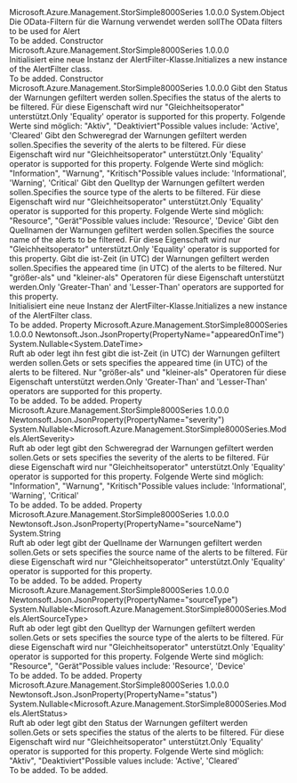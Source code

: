 <Type Name="AlertFilter" FullName="Microsoft.Azure.Management.StorSimple8000Series.Models.AlertFilter">
  <TypeSignature Language="C#" Value="public class AlertFilter" />
  <TypeSignature Language="ILAsm" Value=".class public auto ansi beforefieldinit AlertFilter extends System.Object" />
  <TypeSignature Language="DocId" Value="T:Microsoft.Azure.Management.StorSimple8000Series.Models.AlertFilter" />
  <TypeSignature Language="VB.NET" Value="Public Class AlertFilter" />
  <TypeSignature Language="F#" Value="type AlertFilter = class" />
  <AssemblyInfo>
    <AssemblyName>Microsoft.Azure.Management.StorSimple8000Series</AssemblyName>
    <AssemblyVersion>1.0.0.0</AssemblyVersion>
  </AssemblyInfo>
  <Base>
    <BaseTypeName>System.Object</BaseTypeName>
  </Base>
  <Interfaces />
  <Docs>
    <summary>
            <span data-ttu-id="799ef-101">Die OData-Filtern für die Warnung verwendet werden soll</span><span class="sxs-lookup"><span data-stu-id="799ef-101">The OData filters to be used for Alert</span></span>
            </summary>
    <remarks>To be added.</remarks>
  </Docs>
  <Members>
    <Member MemberName=".ctor">
      <MemberSignature Language="C#" Value="public AlertFilter ();" />
      <MemberSignature Language="ILAsm" Value=".method public hidebysig specialname rtspecialname instance void .ctor() cil managed" />
      <MemberSignature Language="DocId" Value="M:Microsoft.Azure.Management.StorSimple8000Series.Models.AlertFilter.#ctor" />
      <MemberSignature Language="VB.NET" Value="Public Sub New ()" />
      <MemberType>Constructor</MemberType>
      <AssemblyInfo>
        <AssemblyName>Microsoft.Azure.Management.StorSimple8000Series</AssemblyName>
        <AssemblyVersion>1.0.0.0</AssemblyVersion>
      </AssemblyInfo>
      <Parameters />
      <Docs>
        <summary>
            <span data-ttu-id="799ef-102">Initialisiert eine neue Instanz der AlertFilter-Klasse.</span><span class="sxs-lookup"><span data-stu-id="799ef-102">Initializes a new instance of the AlertFilter class.</span></span>
            </summary>
        <remarks>To be added.</remarks>
      </Docs>
    </Member>
    <Member MemberName=".ctor">
      <MemberSignature Language="C#" Value="public AlertFilter (Nullable&lt;Microsoft.Azure.Management.StorSimple8000Series.Models.AlertStatus&gt; status = null, Nullable&lt;Microsoft.Azure.Management.StorSimple8000Series.Models.AlertSeverity&gt; severity = null, Nullable&lt;Microsoft.Azure.Management.StorSimple8000Series.Models.AlertSourceType&gt; sourceType = null, string sourceName = null, Nullable&lt;DateTime&gt; appearedOnTime = null);" />
      <MemberSignature Language="ILAsm" Value=".method public hidebysig specialname rtspecialname instance void .ctor(valuetype System.Nullable`1&lt;valuetype Microsoft.Azure.Management.StorSimple8000Series.Models.AlertStatus&gt; status, valuetype System.Nullable`1&lt;valuetype Microsoft.Azure.Management.StorSimple8000Series.Models.AlertSeverity&gt; severity, valuetype System.Nullable`1&lt;valuetype Microsoft.Azure.Management.StorSimple8000Series.Models.AlertSourceType&gt; sourceType, string sourceName, valuetype System.Nullable`1&lt;valuetype System.DateTime&gt; appearedOnTime) cil managed" />
      <MemberSignature Language="DocId" Value="M:Microsoft.Azure.Management.StorSimple8000Series.Models.AlertFilter.#ctor(System.Nullable{Microsoft.Azure.Management.StorSimple8000Series.Models.AlertStatus},System.Nullable{Microsoft.Azure.Management.StorSimple8000Series.Models.AlertSeverity},System.Nullable{Microsoft.Azure.Management.StorSimple8000Series.Models.AlertSourceType},System.String,System.Nullable{System.DateTime})" />
      <MemberSignature Language="VB.NET" Value="Public Sub New (Optional status As Nullable(Of AlertStatus) = null, Optional severity As Nullable(Of AlertSeverity) = null, Optional sourceType As Nullable(Of AlertSourceType) = null, Optional sourceName As String = null, Optional appearedOnTime As Nullable(Of DateTime) = null)" />
      <MemberSignature Language="F#" Value="new Microsoft.Azure.Management.StorSimple8000Series.Models.AlertFilter : Nullable&lt;Microsoft.Azure.Management.StorSimple8000Series.Models.AlertStatus&gt; * Nullable&lt;Microsoft.Azure.Management.StorSimple8000Series.Models.AlertSeverity&gt; * Nullable&lt;Microsoft.Azure.Management.StorSimple8000Series.Models.AlertSourceType&gt; * string * Nullable&lt;DateTime&gt; -&gt; Microsoft.Azure.Management.StorSimple8000Series.Models.AlertFilter" Usage="new Microsoft.Azure.Management.StorSimple8000Series.Models.AlertFilter (status, severity, sourceType, sourceName, appearedOnTime)" />
      <MemberType>Constructor</MemberType>
      <AssemblyInfo>
        <AssemblyName>Microsoft.Azure.Management.StorSimple8000Series</AssemblyName>
        <AssemblyVersion>1.0.0.0</AssemblyVersion>
      </AssemblyInfo>
      <Parameters>
        <Parameter Name="status" Type="System.Nullable&lt;Microsoft.Azure.Management.StorSimple8000Series.Models.AlertStatus&gt;" />
        <Parameter Name="severity" Type="System.Nullable&lt;Microsoft.Azure.Management.StorSimple8000Series.Models.AlertSeverity&gt;" />
        <Parameter Name="sourceType" Type="System.Nullable&lt;Microsoft.Azure.Management.StorSimple8000Series.Models.AlertSourceType&gt;" />
        <Parameter Name="sourceName" Type="System.String" />
        <Parameter Name="appearedOnTime" Type="System.Nullable&lt;System.DateTime&gt;" />
      </Parameters>
      <Docs>
        <param name="status"><span data-ttu-id="799ef-103">Gibt den Status der Warnungen gefiltert werden sollen.</span><span class="sxs-lookup"><span data-stu-id="799ef-103">Specifies the status of the alerts to be filtered.</span></span> <span data-ttu-id="799ef-104">Für diese Eigenschaft wird nur "Gleichheitsoperator" unterstützt.</span><span class="sxs-lookup"><span data-stu-id="799ef-104">Only 'Equality' operator is supported for this property.</span></span>
            <span data-ttu-id="799ef-105">Folgende Werte sind möglich: "Aktiv", "Deaktiviert"</span><span class="sxs-lookup"><span data-stu-id="799ef-105">Possible values include: 'Active', 'Cleared'</span></span></param>
        <param name="severity"><span data-ttu-id="799ef-106">Gibt den Schweregrad der Warnungen gefiltert werden sollen.</span><span class="sxs-lookup"><span data-stu-id="799ef-106">Specifies the severity of the alerts to be filtered.</span></span> <span data-ttu-id="799ef-107">Für diese Eigenschaft wird nur "Gleichheitsoperator" unterstützt.</span><span class="sxs-lookup"><span data-stu-id="799ef-107">Only 'Equality' operator is supported for this property.</span></span>
            <span data-ttu-id="799ef-108">Folgende Werte sind möglich: "Information", "Warnung", "Kritisch"</span><span class="sxs-lookup"><span data-stu-id="799ef-108">Possible values include: 'Informational', 'Warning', 'Critical'</span></span></param>
        <param name="sourceType"><span data-ttu-id="799ef-109">Gibt den Quelltyp der Warnungen gefiltert werden sollen.</span><span class="sxs-lookup"><span data-stu-id="799ef-109">Specifies the source type of the alerts to be filtered.</span></span> <span data-ttu-id="799ef-110">Für diese Eigenschaft wird nur "Gleichheitsoperator" unterstützt.</span><span class="sxs-lookup"><span data-stu-id="799ef-110">Only 'Equality' operator is supported for this property.</span></span> <span data-ttu-id="799ef-111">Folgende Werte sind möglich: "Resource", "Gerät"</span><span class="sxs-lookup"><span data-stu-id="799ef-111">Possible values include: 'Resource', 'Device'</span></span></param>
        <param name="sourceName"><span data-ttu-id="799ef-112">Gibt den Quellnamen der Warnungen gefiltert werden sollen.</span><span class="sxs-lookup"><span data-stu-id="799ef-112">Specifies the source name of the alerts to be filtered.</span></span> <span data-ttu-id="799ef-113">Für diese Eigenschaft wird nur "Gleichheitsoperator" unterstützt.</span><span class="sxs-lookup"><span data-stu-id="799ef-113">Only 'Equality' operator is supported for this property.</span></span></param>
        <param name="appearedOnTime"><span data-ttu-id="799ef-114">Gibt die ist-Zeit (in UTC) der Warnungen gefiltert werden sollen.</span><span class="sxs-lookup"><span data-stu-id="799ef-114">Specifies the appeared time (in UTC) of the alerts to be filtered.</span></span> <span data-ttu-id="799ef-115">Nur "größer-als" und "kleiner-als" Operatoren für diese Eigenschaft unterstützt werden.</span><span class="sxs-lookup"><span data-stu-id="799ef-115">Only 'Greater-Than' and 'Lesser-Than' operators are supported for this property.</span></span></param>
        <summary>
            <span data-ttu-id="799ef-116">Initialisiert eine neue Instanz der AlertFilter-Klasse.</span><span class="sxs-lookup"><span data-stu-id="799ef-116">Initializes a new instance of the AlertFilter class.</span></span>
            </summary>
        <remarks>To be added.</remarks>
      </Docs>
    </Member>
    <Member MemberName="AppearedOnTime">
      <MemberSignature Language="C#" Value="public Nullable&lt;DateTime&gt; AppearedOnTime { get; set; }" />
      <MemberSignature Language="ILAsm" Value=".property instance valuetype System.Nullable`1&lt;valuetype System.DateTime&gt; AppearedOnTime" />
      <MemberSignature Language="DocId" Value="P:Microsoft.Azure.Management.StorSimple8000Series.Models.AlertFilter.AppearedOnTime" />
      <MemberSignature Language="VB.NET" Value="Public Property AppearedOnTime As Nullable(Of DateTime)" />
      <MemberSignature Language="F#" Value="member this.AppearedOnTime : Nullable&lt;DateTime&gt; with get, set" Usage="Microsoft.Azure.Management.StorSimple8000Series.Models.AlertFilter.AppearedOnTime" />
      <MemberType>Property</MemberType>
      <AssemblyInfo>
        <AssemblyName>Microsoft.Azure.Management.StorSimple8000Series</AssemblyName>
        <AssemblyVersion>1.0.0.0</AssemblyVersion>
      </AssemblyInfo>
      <Attributes>
        <Attribute>
          <AttributeName>Newtonsoft.Json.JsonProperty(PropertyName="appearedOnTime")</AttributeName>
        </Attribute>
      </Attributes>
      <ReturnValue>
        <ReturnType>System.Nullable&lt;System.DateTime&gt;</ReturnType>
      </ReturnValue>
      <Docs>
        <summary>
            <span data-ttu-id="799ef-117">Ruft ab oder legt ihn fest gibt die ist-Zeit (in UTC) der Warnungen gefiltert werden sollen.</span><span class="sxs-lookup"><span data-stu-id="799ef-117">Gets or sets specifies the appeared time (in UTC) of the alerts to be filtered.</span></span> <span data-ttu-id="799ef-118">Nur "größer-als" und "kleiner-als" Operatoren für diese Eigenschaft unterstützt werden.</span><span class="sxs-lookup"><span data-stu-id="799ef-118">Only 'Greater-Than' and 'Lesser-Than' operators are supported for this property.</span></span>
            </summary>
        <value>To be added.</value>
        <remarks>To be added.</remarks>
      </Docs>
    </Member>
    <Member MemberName="Severity">
      <MemberSignature Language="C#" Value="public Nullable&lt;Microsoft.Azure.Management.StorSimple8000Series.Models.AlertSeverity&gt; Severity { get; set; }" />
      <MemberSignature Language="ILAsm" Value=".property instance valuetype System.Nullable`1&lt;valuetype Microsoft.Azure.Management.StorSimple8000Series.Models.AlertSeverity&gt; Severity" />
      <MemberSignature Language="DocId" Value="P:Microsoft.Azure.Management.StorSimple8000Series.Models.AlertFilter.Severity" />
      <MemberSignature Language="VB.NET" Value="Public Property Severity As Nullable(Of AlertSeverity)" />
      <MemberSignature Language="F#" Value="member this.Severity : Nullable&lt;Microsoft.Azure.Management.StorSimple8000Series.Models.AlertSeverity&gt; with get, set" Usage="Microsoft.Azure.Management.StorSimple8000Series.Models.AlertFilter.Severity" />
      <MemberType>Property</MemberType>
      <AssemblyInfo>
        <AssemblyName>Microsoft.Azure.Management.StorSimple8000Series</AssemblyName>
        <AssemblyVersion>1.0.0.0</AssemblyVersion>
      </AssemblyInfo>
      <Attributes>
        <Attribute>
          <AttributeName>Newtonsoft.Json.JsonProperty(PropertyName="severity")</AttributeName>
        </Attribute>
      </Attributes>
      <ReturnValue>
        <ReturnType>System.Nullable&lt;Microsoft.Azure.Management.StorSimple8000Series.Models.AlertSeverity&gt;</ReturnType>
      </ReturnValue>
      <Docs>
        <summary>
            <span data-ttu-id="799ef-119">Ruft ab oder legt gibt den Schweregrad der Warnungen gefiltert werden sollen.</span><span class="sxs-lookup"><span data-stu-id="799ef-119">Gets or sets specifies the severity of the alerts to be filtered.</span></span>
            <span data-ttu-id="799ef-120">Für diese Eigenschaft wird nur "Gleichheitsoperator" unterstützt.</span><span class="sxs-lookup"><span data-stu-id="799ef-120">Only 'Equality' operator is supported for this property.</span></span> <span data-ttu-id="799ef-121">Folgende Werte sind möglich: "Information", "Warnung", "Kritisch"</span><span class="sxs-lookup"><span data-stu-id="799ef-121">Possible values include: 'Informational', 'Warning', 'Critical'</span></span>
            </summary>
        <value>To be added.</value>
        <remarks>To be added.</remarks>
      </Docs>
    </Member>
    <Member MemberName="SourceName">
      <MemberSignature Language="C#" Value="public string SourceName { get; set; }" />
      <MemberSignature Language="ILAsm" Value=".property instance string SourceName" />
      <MemberSignature Language="DocId" Value="P:Microsoft.Azure.Management.StorSimple8000Series.Models.AlertFilter.SourceName" />
      <MemberSignature Language="VB.NET" Value="Public Property SourceName As String" />
      <MemberSignature Language="F#" Value="member this.SourceName : string with get, set" Usage="Microsoft.Azure.Management.StorSimple8000Series.Models.AlertFilter.SourceName" />
      <MemberType>Property</MemberType>
      <AssemblyInfo>
        <AssemblyName>Microsoft.Azure.Management.StorSimple8000Series</AssemblyName>
        <AssemblyVersion>1.0.0.0</AssemblyVersion>
      </AssemblyInfo>
      <Attributes>
        <Attribute>
          <AttributeName>Newtonsoft.Json.JsonProperty(PropertyName="sourceName")</AttributeName>
        </Attribute>
      </Attributes>
      <ReturnValue>
        <ReturnType>System.String</ReturnType>
      </ReturnValue>
      <Docs>
        <summary>
            <span data-ttu-id="799ef-122">Ruft ab oder legt gibt der Quellname der Warnungen gefiltert werden sollen.</span><span class="sxs-lookup"><span data-stu-id="799ef-122">Gets or sets specifies the source name of the alerts to be filtered.</span></span> <span data-ttu-id="799ef-123">Für diese Eigenschaft wird nur "Gleichheitsoperator" unterstützt.</span><span class="sxs-lookup"><span data-stu-id="799ef-123">Only 'Equality' operator is supported for this property.</span></span>
            </summary>
        <value>To be added.</value>
        <remarks>To be added.</remarks>
      </Docs>
    </Member>
    <Member MemberName="SourceType">
      <MemberSignature Language="C#" Value="public Nullable&lt;Microsoft.Azure.Management.StorSimple8000Series.Models.AlertSourceType&gt; SourceType { get; set; }" />
      <MemberSignature Language="ILAsm" Value=".property instance valuetype System.Nullable`1&lt;valuetype Microsoft.Azure.Management.StorSimple8000Series.Models.AlertSourceType&gt; SourceType" />
      <MemberSignature Language="DocId" Value="P:Microsoft.Azure.Management.StorSimple8000Series.Models.AlertFilter.SourceType" />
      <MemberSignature Language="VB.NET" Value="Public Property SourceType As Nullable(Of AlertSourceType)" />
      <MemberSignature Language="F#" Value="member this.SourceType : Nullable&lt;Microsoft.Azure.Management.StorSimple8000Series.Models.AlertSourceType&gt; with get, set" Usage="Microsoft.Azure.Management.StorSimple8000Series.Models.AlertFilter.SourceType" />
      <MemberType>Property</MemberType>
      <AssemblyInfo>
        <AssemblyName>Microsoft.Azure.Management.StorSimple8000Series</AssemblyName>
        <AssemblyVersion>1.0.0.0</AssemblyVersion>
      </AssemblyInfo>
      <Attributes>
        <Attribute>
          <AttributeName>Newtonsoft.Json.JsonProperty(PropertyName="sourceType")</AttributeName>
        </Attribute>
      </Attributes>
      <ReturnValue>
        <ReturnType>System.Nullable&lt;Microsoft.Azure.Management.StorSimple8000Series.Models.AlertSourceType&gt;</ReturnType>
      </ReturnValue>
      <Docs>
        <summary>
            <span data-ttu-id="799ef-124">Ruft ab oder legt gibt den Quelltyp der Warnungen gefiltert werden sollen.</span><span class="sxs-lookup"><span data-stu-id="799ef-124">Gets or sets specifies the source type of the alerts to be filtered.</span></span> <span data-ttu-id="799ef-125">Für diese Eigenschaft wird nur "Gleichheitsoperator" unterstützt.</span><span class="sxs-lookup"><span data-stu-id="799ef-125">Only 'Equality' operator is supported for this property.</span></span>
            <span data-ttu-id="799ef-126">Folgende Werte sind möglich: "Resource", "Gerät"</span><span class="sxs-lookup"><span data-stu-id="799ef-126">Possible values include: 'Resource', 'Device'</span></span>
            </summary>
        <value>To be added.</value>
        <remarks>To be added.</remarks>
      </Docs>
    </Member>
    <Member MemberName="Status">
      <MemberSignature Language="C#" Value="public Nullable&lt;Microsoft.Azure.Management.StorSimple8000Series.Models.AlertStatus&gt; Status { get; set; }" />
      <MemberSignature Language="ILAsm" Value=".property instance valuetype System.Nullable`1&lt;valuetype Microsoft.Azure.Management.StorSimple8000Series.Models.AlertStatus&gt; Status" />
      <MemberSignature Language="DocId" Value="P:Microsoft.Azure.Management.StorSimple8000Series.Models.AlertFilter.Status" />
      <MemberSignature Language="VB.NET" Value="Public Property Status As Nullable(Of AlertStatus)" />
      <MemberSignature Language="F#" Value="member this.Status : Nullable&lt;Microsoft.Azure.Management.StorSimple8000Series.Models.AlertStatus&gt; with get, set" Usage="Microsoft.Azure.Management.StorSimple8000Series.Models.AlertFilter.Status" />
      <MemberType>Property</MemberType>
      <AssemblyInfo>
        <AssemblyName>Microsoft.Azure.Management.StorSimple8000Series</AssemblyName>
        <AssemblyVersion>1.0.0.0</AssemblyVersion>
      </AssemblyInfo>
      <Attributes>
        <Attribute>
          <AttributeName>Newtonsoft.Json.JsonProperty(PropertyName="status")</AttributeName>
        </Attribute>
      </Attributes>
      <ReturnValue>
        <ReturnType>System.Nullable&lt;Microsoft.Azure.Management.StorSimple8000Series.Models.AlertStatus&gt;</ReturnType>
      </ReturnValue>
      <Docs>
        <summary>
            <span data-ttu-id="799ef-127">Ruft ab oder legt gibt den Status der Warnungen gefiltert werden sollen.</span><span class="sxs-lookup"><span data-stu-id="799ef-127">Gets or sets specifies the status of the alerts to be filtered.</span></span>
            <span data-ttu-id="799ef-128">Für diese Eigenschaft wird nur "Gleichheitsoperator" unterstützt.</span><span class="sxs-lookup"><span data-stu-id="799ef-128">Only 'Equality' operator is supported for this property.</span></span> <span data-ttu-id="799ef-129">Folgende Werte sind möglich: "Aktiv", "Deaktiviert"</span><span class="sxs-lookup"><span data-stu-id="799ef-129">Possible values include: 'Active', 'Cleared'</span></span>
            </summary>
        <value>To be added.</value>
        <remarks>To be added.</remarks>
      </Docs>
    </Member>
  </Members>
</Type>